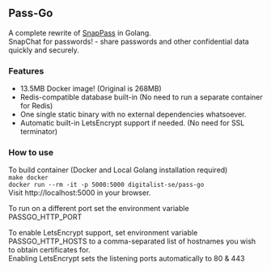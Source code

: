 ## Pass-Go

A complete rewrite of [SnapPass](https://github.com/pinterest/snappass) in Golang.  
SnapChat for passwords! - share passwords and other confidential data quickly and securely.

### Features
* 13.5MB Docker image! (Original is 268MB)
* Redis-compatible database built-in (No need to run a separate container for Redis) 
* One single static binary with no external dependencies whatsoever. 
* Automatic built-in LetsEncrypt support if needed. (No need for SSL terminator)

### How to use
To build container (Docker and Local Golang installation required)  
`make docker`  
`docker run --rm -it -p 5000:5000 digitalist-se/pass-go`  
Visit http://localhost:5000 in your browser.

To run on a different port set the environment variable PASSGO_HTTP_PORT

To enable LetsEncrypt support, set environment variable PASSGO_HTTP_HOSTS to a comma-separated list of hostnames you wish to obtain certificates for.  
Enabling LetsEncrypt sets the listening ports automatically to 80 & 443